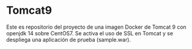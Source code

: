 # Tomcat9
Este es repositorio del proyecto de una imagen Docker de Tomcat 9 con openjdk 14 sobre CentOS7. Se activa el uso de SSL en Tomcat y se despliega una aplicación de prueba (sample.war).
